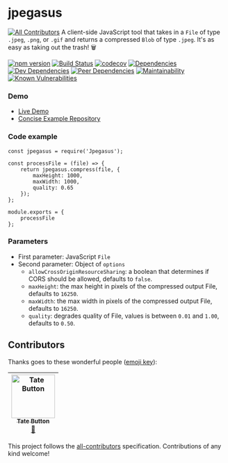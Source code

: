 # jpegasus
[![All Contributors](https://img.shields.io/badge/all_contributors-1-orange.svg?style=flat-square)](#contributors)
A client-side JavaScript tool that takes in a `File` of type `.jpeg`, `.png`, or `.gif` and returns a compressed `Blob` of type `.jpeg`. It's as easy as taking out the trash! 🗑

[![npm version](https://badge.fury.io/js/jpegasus.svg)](https://badge.fury.io/js/jpegasus)
[![Build Status](https://travis-ci.com/TonyBrobston/jpegasus.svg?branch=master)](https://travis-ci.org/TonyBrobston/jpegasus)
[![codecov](https://codecov.io/gh/TonyBrobston/jpegasus/branch/master/graph/badge.svg)](https://codecov.io/gh/tonybrobston/jpegasus)
[![Dependencies](https://david-dm.org/tonybrobston/jpegasus/status.svg)](https://david-dm.org/tonybrobston/jpegasus)
[![Dev Dependencies](https://david-dm.org/tonybrobston/jpegasus/dev-status.svg)](https://david-dm.org/tonybrobston/jpegasus?type=dev)
[![Peer Dependencies](https://david-dm.org/tonybrobston/jpegasus/peer-status.svg)](https://david-dm.org/tonybrobston/jpegasus?type=peer)
[![Maintainability](https://api.codeclimate.com/v1/badges/ffcbe17657aabd16ed79/maintainability)](https://codeclimate.com/github/TonyBrobston/jpegasus/maintainability)
[![Known Vulnerabilities](https://snyk.io/test/github/tonybrobston/jpegasus/badge.svg)](https://snyk.io/test/github/tonybrobston/jpegasus)

### Demo
* [Live Demo](https://tonybrobston.github.io/jpegasus-demo)
* [Concise Example Repository](https://github.com/TonyBrobston/jpegasus-demo)

### Code example

```
const jpegasus = require('Jpegasus');

const processFile = (file) => {
    return jpegasus.compress(file, {
        maxHeight: 1000,
        maxWidth: 1000,
        quality: 0.65
    });
};

module.exports = {
    processFile
};
```

### Parameters
* First parameter: JavaScript `File`
* Second parameter: Object of `options`
  * `allowCrossOriginResourceSharing`: a boolean that determines if CORS should be allowed, defaults to `false`.
  * `maxHeight`: the max height in pixels of the compressed output File, defaults to `16250`.
  * `maxWidth`: the max width in pixels of the compressed output File, defaults to `16250`.
  * `quality`: degrades quality of File, values is between `0.01` and `1.00`, defaults to `0.50`.

## Contributors

Thanks goes to these wonderful people ([emoji key](https://github.com/all-contributors/all-contributors#emoji-key)):

<!-- ALL-CONTRIBUTORS-LIST:START - Do not remove or modify this section -->
<!-- prettier-ignore -->
| [<img src="https://avatars3.githubusercontent.com/u/6607650?v=4" width="100px;" alt="Tate Button"/><br /><sub><b>Tate Button</b></sub>](https://github.com/buttontate)<br />[🤔](#ideas-buttontate "Ideas, Planning, & Feedback") |
| :---: |
<!-- ALL-CONTRIBUTORS-LIST:END -->

This project follows the [all-contributors](https://github.com/all-contributors/all-contributors) specification. Contributions of any kind welcome!